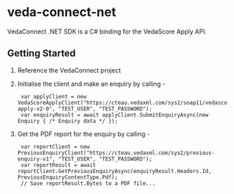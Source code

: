 # veda-connect-net

VedaConnect .NET SDK is a C# binding for the VedaScore Apply API.

## Getting Started

1. Reference the VedaConnect project
2. Initialise the client and make an enquiry by calling -

   ```code
    var applyClient = new VedaScoreApplyClient("https://cteau.vedaxml.com/sys2/soap11/vedascore-apply-v2-0", "TEST_USER", "TEST_PASSWORD");
    var enquiryResult = await applyClient.SubmitEnquiryAsync(new Enquiry { /* Enquiry data */ });
    ```

3. Get the PDF report for the enquiry by calling -

   ```code
    var reportClient = new PreviousEnquiryClient("https://cteau.vedaxml.com/sys2/previous-enquiry-v1", "TEST_USER", "TEST_PASSWORD");
    var reportResult = await reportClient.GetPreviousEnquiryAsync(enquiryResult.Headers.Id, PreviousEnquiryContentType.Pdf);
    // Save reportResult.Bytes to a PDF file...
    ```
